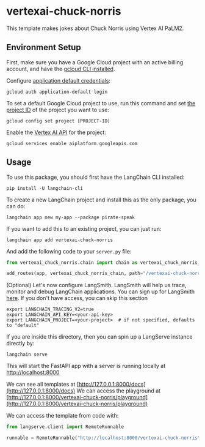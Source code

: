 
# vertexai-chuck-norris

This template makes jokes about Chuck Norris using Vertex AI PaLM2. 

## Environment Setup

First, make sure you have a Google Cloud project with
an active billing account, and have the [gcloud CLI installed](https://cloud.google.com/sdk/docs/install).

Configure [application default credentials](https://cloud.google.com/docs/authentication/provide-credentials-adc):

```shell
gcloud auth application-default login
```

To set a default Google Cloud project to use, run this command and set [the project ID](https://support.google.com/googleapi/answer/7014113?hl=en) of the project you want to use:
```shell
gcloud config set project [PROJECT-ID]
```

Enable the [Vertex AI API](https://console.cloud.google.com/apis/library/aiplatform.googleapis.com) for the project:
```shell
gcloud services enable aiplatform.googleapis.com
```

## Usage

To use this package, you should first have the LangChain CLI installed:

```shell
pip install -U langchain-cli
```

To create a new LangChain project and install this as the only package, you can do:

```shell
langchain app new my-app --package pirate-speak
```

If you want to add this to an existing project, you can just run:

```shell
langchain app add vertexai-chuck-norris
```

And add the following code to your `server.py` file:
```python
from vertexai_chuck_norris.chain import chain as vertexai_chuck_norris_chain

add_routes(app, vertexai_chuck_norris_chain, path="/vertexai-chuck-norris")
```

(Optional) Let's now configure LangSmith. 
LangSmith will help us trace, monitor and debug LangChain applications. 
You can sign up for LangSmith [here](https://smith.langchain.com/). 
If you don't have access, you can skip this section


```shell
export LANGCHAIN_TRACING_V2=true
export LANGCHAIN_API_KEY=<your-api-key>
export LANGCHAIN_PROJECT=<your-project>  # if not specified, defaults to "default"
```

If you are inside this directory, then you can spin up a LangServe instance directly by:

```shell
langchain serve
```

This will start the FastAPI app with a server is running locally at 
[http://localhost:8000](http://localhost:8000)

We can see all templates at [http://127.0.0.1:8000/docs](http://127.0.0.1:8000/docs)
We can access the playground at [http://127.0.0.1:8000/vertexai-chuck-norris/playground](http://127.0.0.1:8000/vertexai-chuck-norris/playground)  

We can access the template from code with:

```python
from langserve.client import RemoteRunnable

runnable = RemoteRunnable("http://localhost:8000/vertexai-chuck-norris")
```
